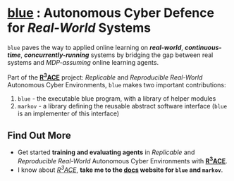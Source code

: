 # [blue](https://edchapman88.github.io/blue/) : Autonomous Cyber Defence for _Real-World_ Systems

`blue` paves the way to applied online learning on **_real-world_**, **_continuous-time_**, **_concurrently-running_** systems by bridging the gap between real systems and _MDP-assuming_ online learning agents.

Part of the [**R<sup>3</sup>ACE**](https://github.com/edchapman88/r3ace) project: _Replicable_ and _Reproducible Real-World_ Autonomous Cyber Environments, `blue` makes two important contributions:
1. `blue` - the executable blue program, with a library of helper modules
2. `markov` - a library defining the reusable abstract software interface (`blue` is an implementer of this interface)

## Find Out More
- Get started **training and evaluating agents** in _Replicable_ and _Reproducible Real-World_ Autonomous Cyber Environments with [**R<sup>3</sup>ACE**](https://github.com/edchapman88/r3ace).
- I know about [_R<sup>3</sup>ACE_](https://github.com/edchapman88/r3ace), **take me to the [docs](https://edchapman88.github.io/blue/) website for `blue` and `markov`**.
